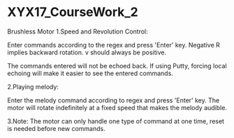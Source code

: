# XYX17_CourseWork_2
Brushless Motor
1.Speed and Revolution Control:

Enter commands according to the regex and press 'Enter' key. Negative R implies backward rotation. v should always be positive.

The commands entered will not be echoed back. If using Putty, forcing local echoing will make it easier to see the entered commands.

2.Playing melody:

Enter the melody command according to regex and press 'Enter' key. The motor will rotate indefinitely at a fixed speed that makes the melody audible.

3.Note:
The motor can only handle one type of command at one time, reset is needed before new commands.
